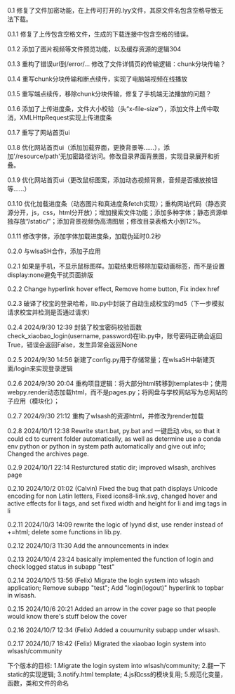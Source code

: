 0.1 修复了文件加密功能，在上传可打开的.lyy文件，其原文件名包含空格导致无法下载。

0.1.1 修复了上传包含空格文件，生成的下载连接中包含空格的错误。

0.1.2 添加了图片视频等文件预览功能，以及缓存资源的逻辑304

0.1.3 重构了错误url到/error/... 修改了文件详情页的传输逻辑：chunk分块传输？

0.1.4 重写chunk分块传输和断点续传，实现了电脑端视频在线播放

0.1.5 重写端点续传，移除chunk分块传输，修复了手机端无法播放的问题？

0.1.6 添加了上传进度条，文件大小校验（头“x-file-size”），添加文件上传中取消，XMLHttpRequest实现上传进度条

0.1.7 重写了网站首页ui

0.1.8 优化网站首页ui（添加加载界面，更换背景等......），添加'/resource/path'无加密路径访问。修改目录界面背景图，实现目录展开和折叠。

0.1.9 优化网站首页ui（更改鼠标图案，添加动态视频背景，音频是否播放按钮等......）

0.1.10 优化加载进度条（动态图片和真进度条fetch实现）；重构网站代码（静态资源分开，js，css，html分开放）；增加搜索文件功能；添加多种字体；静态资源单独存放“/static/”；添加背景视频伪高清图层；修改目录表格大小到12%。

0.1.11 修改字体，添加字体加载进度条，加载伪延时0.2秒


0.2.0 与wlsaSH合作，添加子应用

0.2.1 如果是手机，不显示鼠标图样。加载结束后移除加载动画标签，而不是设置display:none避免干扰页面排版

0.2.2 Change hyperlink hover effect, Remove home button, Fix index href

0.2.3 破译了校宝的登录哈希，lib.py中封装了自动生成校宝的md5（下一步模拟请求校宝并检测是否通过请求）

0.2.4 2024/9/30 12:39 封装了校宝密码校验函数check_xiaobao_login(username, password)在lib.py中，账号密码正确会返回True，错误会返回False，发生异常会返回None

0.2.5 2024/9/30 14:56 新建了config.py用于存储常量；在wlsaSH中新建页面/login来实现登录逻辑

0.2.6 2024/9/30 20:04 重构项目逻辑：将大部分html转移到templates中；使用webpy.render动态加载html，而不是pages.py；将网盘与学校网站写为总网站的子应用（模块化）；

0.2.7 2024/9/30 21:12 重构了wlsash的资源html，并修改为render加载

0.2.8 2024/10/1 12:38 Rewrite start.bat, py.bat and 一键启动.vbs, so that it could cd to current folder automatically, as well as determine use a conda env python or python in system path automatically and give out info; Changed the archives page.

0.2.9 2024/10/1 22:14 Resturctured static dir; improved wlsash, archives page

0.2.10 2024/10/2 01:02 (Calvin) Fixed the bug that path displays Unicode encoding for non Latin letters, Fixed icons8-link.svg, changed hover and active effects for li tags, and set fixed width and height for li and img tags in li

0.2.11 2024/10/3 14:09 rewrite the logic of lyynd dist, use render instead of +=html; delete some functions in lib.py.

0.2.12 2024/10/3 11:30 Add the announcements in index

0.2.13 2024/10/4 23:24 basically implemented the function of login and check logged status in subapp "test"

0.2.14 2024/10/5 13:56 (Felix) Migrate the login system into wlsash application; Remove subapp "test"; Add "login(logout)" hyperlink to topbar in wlsash.

0.2.15 2024/10/6 20:21 Added an arrow in the cover page so that people would know there's stuff below the cover

0.2.16 2024/10/7 12:34 (Felix) Added a couumunity subapp under wlsash.

0.2.17 2024/10/7 18:42 (Felix) Migrated the xiaobao login system into wlsash/community

下个版本的目标: 1.Migrate the login system into wlsash/community; 2.翻一下static的实现逻辑; 3.notify.html template; 4.js和css的模块复用; 5.规范化变量，函数，类和文件的命名

